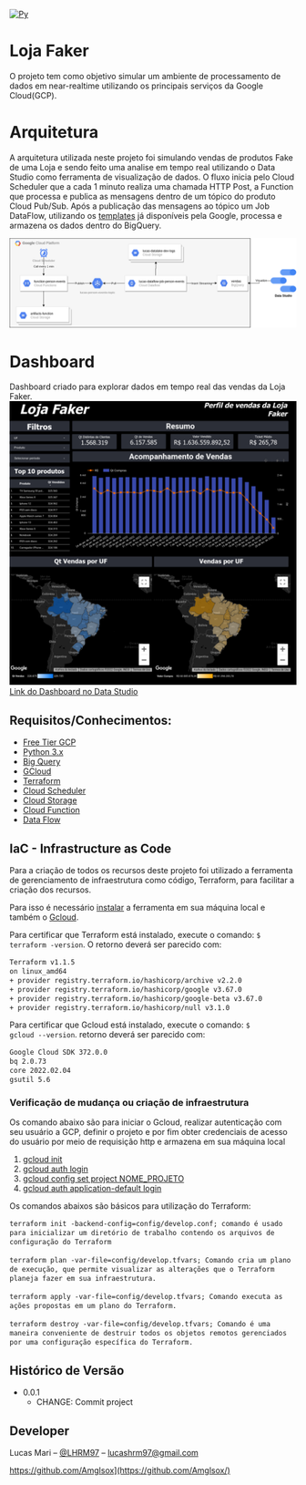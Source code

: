 [![Py][python-image]][python-url]
# Loja Faker
O projeto tem como objetivo simular um ambiente de processamento de dados em near-realtime utilizando os principais serviços da Google Cloud(GCP).

# Arquitetura

A arquitetura utilizada neste projeto foi simulando vendas de produtos Fake de uma Loja e sendo feito uma analise em tempo real utilizando o Data Studio como ferramenta de visualização de dados.
O fluxo inicia pelo Cloud Scheduler que a cada 1 minuto realiza uma chamada HTTP Post, a Function que processa e publica as mensagens dentro de um tópico do produto Cloud Pub/Sub.
Após a publicação das mensagens ao tópico um Job DataFlow, utilizando os [templates](https://cloud.google.com/dataflow/docs/guides/templates/provided-streaming#cloudpubsubsubscriptiontobigquery) já disponíveis pela Google, processa e armazena os dados dentro do BigQuery. 


![alt text](infra_streaming.png "Title")

# Dashboard

Dashboard criado para explorar dados em tempo real das vendas da Loja Faker.
![alt text](dashboard.png "Dashboard Loja Faker")
[Link do Dashboard no Data Studio](https://datastudio.google.com/u/1/reporting/40e732ed-260f-4671-b4d7-b22a8df4ae5e/page/84wlC)
 
## Requisitos/Conhecimentos:
- [Free Tier GCP](https://cloud.google.com/)
- [Python 3.x](https://www.python.org/)
- [Big Query](https://cloud.google.com/bigquery)
- [GCloud](https://cloud.google.com/sdk/install)
- [Terraform](https://registry.terraform.io/providers/hashicorp/google/latest/docs)
- [Cloud Scheduler](https://cloud.google.com/scheduler/docs/schedule-run-cron-job)
- [Cloud Storage](https://cloud.google.com/storage/docs)
- [Cloud Function](https://cloud.google.com/functions/docs/quickstart-console)
- [Data Flow](https://cloud.google.com/dataflow/docs)

## IaC - Infrastructure as Code
Para a criação de todos os recursos deste projeto foi utilizado a ferramenta de gerenciamento de infraestrutura como código, Terraform, para facilitar a criação dos recursos.

Para isso é necessário [instalar](https://learn.hashicorp.com/tutorials/terraform/install-cli) a ferramenta em sua máquina local e também o [Gcloud](https://cloud.google.com/sdk/docs/install).

Para certificar que Terraform está instalado, execute o comando: <code>$ terraform -version</code>. O retorno deverá ser parecido com:
```
Terraform v1.1.5
on linux_amd64
+ provider registry.terraform.io/hashicorp/archive v2.2.0
+ provider registry.terraform.io/hashicorp/google v3.67.0
+ provider registry.terraform.io/hashicorp/google-beta v3.67.0
+ provider registry.terraform.io/hashicorp/null v3.1.0
```
Para certificar que Gcloud está instalado, execute o comando: <code>$ gcloud --version</code>. retorno deverá ser parecido com:
```
Google Cloud SDK 372.0.0
bq 2.0.73
core 2022.02.04
gsutil 5.6
```

### Verificação de mudança ou criação de infraestrutura

Os comando abaixo são para iniciar o Gcloud, realizar autenticação com seu usuário a GCP, definir o projeto e por fim obter credenciais de acesso do usuário por meio de requisição http e armazena em sua máquina local

1. [gcloud init](https://cloud.google.com/sdk/gcloud/reference/init) 
2. [gcloud auth login](https://cloud.google.com/sdk/gcloud/reference/auth/login)
3. [gcloud config set project NOME_PROJETO](https://cloud.google.com/sdk/gcloud/reference/config/set)
4. [gcloud auth application-default login](https://cloud.google.com/sdk/gcloud/reference/auth/application-default/login)

Os comandos abaixos são básicos para utilização do Terraform: 
```
terraform init -backend-config=config/develop.conf; comando é usado para inicializar um diretório de trabalho contendo os arquivos de configuração do Terraform

terraform plan -var-file=config/develop.tfvars; Comando cria um plano de execução, que permite visualizar as alterações que o Terraform planeja fazer em sua infraestrutura. 

terraform apply -var-file=config/develop.tfvars; Comando executa as ações propostas em um plano do Terraform.

terraform destroy -var-file=config/develop.tfvars; Comando é uma maneira conveniente de destruir todos os objetos remotos gerenciados por uma configuração específica do Terraform.    
```

## Histórico de Versão

* 0.0.1
    * CHANGE: Commit project

## Developer
Lucas Mari – [@LHRM97](https://twitter.com/LHRM97) – lucashrm97@gmail.com

https://github.com/Amglsox](https://github.com/Amglsox/)


<!-- Markdown link & img dfn's -->
[gcp-url]: https://cloud.google.com/
[python-image]: https://camo.githubusercontent.com/1ffe5b1d477c7a0a8c3a954048fb57d676ac1614/68747470733a2f2f696d672e736869656c64732e696f2f707970692f707976657273696f6e732f6b756265726e657465732e737667
[python-url]: https://www.python.org/
